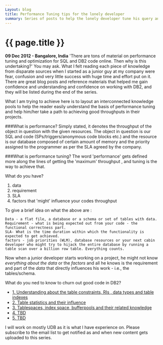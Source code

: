 ```yaml
---
Layout: blog
title: Performance Tuning tips for the lonely developer
summary: Series of posts to help the lonely developer tune his query and DB2 database code 
---
```


# {{ page.title }}

__09 Dec 2012 - Bangalore, India__
'There are tons of material on performance tuning and optimization for SQL and DB2 code online. Then why is this undertaking?' You may ask. What I felt reading each piece of knowledge from disparate sources when I started as a junior guy at my company were fear, confusion and very little success with huge time and effort put on it. There are great blog posts and reference materials that helped me gain confidence and understanding and confidence on working with DB2, and they will be listed during the end of the series. 

What I am trying to achieve here is to layout an interconnected knowledge pools to help the reader easily understand the basis of performance tuning and help him/her take a path to achieving good throughputs in their projects. 

###What is performance? 
Simply stated, it denotes the throughput of the object in question with the given resources. The object in question is our SQL and code (SPs/triggers/anonymous code blocks etc.) and the resource is our database composed of certain amount of memory and the priority assigned to the programmer as per the SLA agreed by the company. 

###What is performance tuning? 
The word 'performance' gets defined more along the lines of getting the 'maximum' throughput , and tuning is the way to achieve that. 


What do you have? 

1. data
2. requirement
3. SLA
4. factors that 'might' influence your codes throughput

To give a brief idea on what the above are :

	Data - a flat file, a database or a schema or set of tables with data. 
	Requirement - what is being expected out from your code - the functional correctness part.
	SLA- What is the time duration within which the functionality is expected to get achieved. 
	factors - job priorities (WLM), database resources or your next cabin developer who might try to hijack the entire database by running a table scan over a billion row table. Everything counts. 

Now when a junior developer starts working on a project, he might not know _everything about the data_ or the _factors_ and all he knows is the requirement and part of the _data_ that directly influences his work - i.e., the tables/schema. 

What do you ned to know to churn out good code in DB2? 

* [1. Understanding about the table constraints, RIs , data types and table indexes ][newpage]
* [2. Table statistics and their influence][newpage]
* [3. Tablespaces, index space, bufferpools and their related knowledge][newpage]
* [4. TBD][newpage]
* [5. TBD][newpage]

[newpage]: /assets/tbdeveloped.md "The page is yet to be written" 

I will work on mostly UDB as it is what I have experience on. Please subscribe to the email list to get notified as and when new content gets uploaded to this series. 

